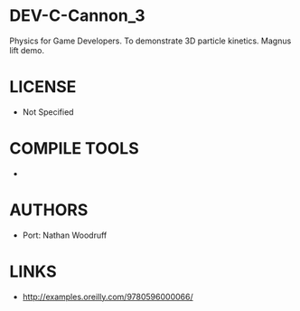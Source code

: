 DEV-C-Cannon_3
==============

Physics for Game Developers. To demonstrate 3D particle kinetics. Magnus lift demo.


LICENSE
===============
* Not Specified

COMPILE TOOLS
===============
* 

AUTHORS
===============
* Port: Nathan Woodruff 

LINKS
===============
* http://examples.oreilly.com/9780596000066/
